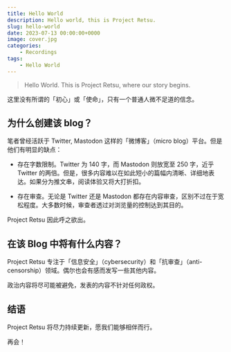 ```yaml
---
title: Hello World
description: Hello world, this is Project Retsu.
slug: hello-world
date: 2023-07-13 00:00:00+0000
image: cover.jpg
categories:
    - Recordings
tags:
    - Hello World
---
```


> Hello World. This is Project Retsu, where our story begins.

这里没有所谓的「初心」或「使命」，只有一个普通人微不足道的信念。

## 为什么创建该 blog？

笔者曾经活跃于 Twitter, Mastodon 这样的「微博客」（micro blog）平台。但是他们有明显的缺点：

- 存在字数限制。Twitter 为 140 字，而 Mastodon 则放宽至 250 字，近乎 Twitter 的两倍。但是，很多内容难以在如此短小的篇幅内清晰、详细地表达。如果分为推文串，阅读体验又将大打折扣。

- 存在审查。无论是 Twitter 还是 Mastodon 都存在内容审查，区别不过在于宽松程度。大多数时候，审查者透过对浏览量的控制达到其目的。

Project Retsu 因此呼之欲出。

## 在该 Blog 中将有什么内容？

Project Retsu 专注于「信息安全」（cybersecurity）和「抗审查」（anti-censorship）领域。偶尔也会有感而发写一些其他内容。

政治内容将尽可能被避免，发表的内容不针对任何政权。

## 结语

Project Retsu 将尽力持续更新，愿我们能够相伴而行。

再会！